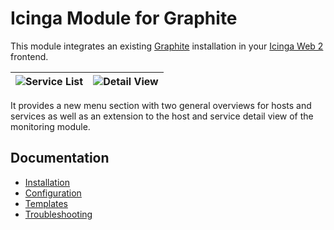 # Icinga Module for Graphite

This module integrates an existing [Graphite](https://graphite.readthedocs.io/en/latest/)
installation in your [Icinga Web 2](https://icinga.com/products/infrastructure-monitoring/)
frontend.

![Service List](img/service-list.png) | ![Detail View](img/service-detail-view.png)
--------------------------------------|--------------------------------------------

It provides a new menu section with two general overviews for hosts and
services as well as an extension to the host and service detail view of
the monitoring module.

## Documentation

* [Installation](02-Installation.md)
* [Configuration](03-Configuration.md)
* [Templates](04-Templates.md)
* [Troubleshooting](05-Troubleshooting.md)
